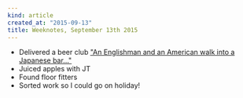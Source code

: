 ```yaml
---
kind: article
created_at: "2015-09-13"
title: Weeknotes, September 13th 2015
---
```


* Delivered a beer club ["An Englishman and an American walk into a Japanese bar..."](https://github.com/coldclimate/beerclub/commit/127e581d8f360bf278fd289a3eb5b6cdcdd1a062)
* Juiced apples with JT
* Found floor fitters
* Sorted work so I could go on holiday!
